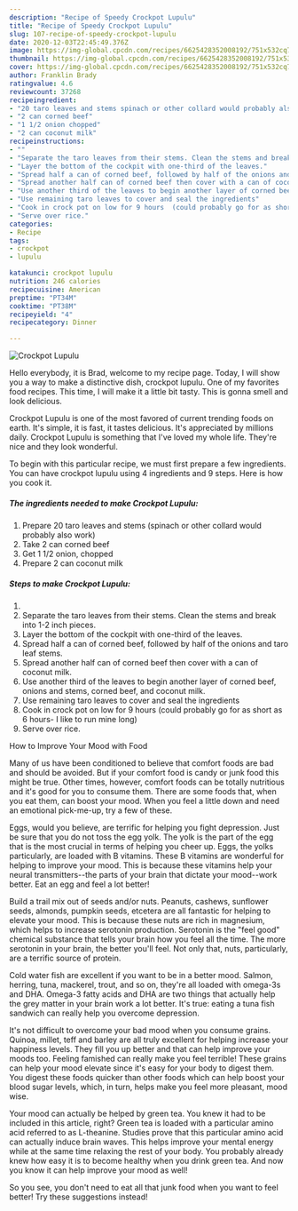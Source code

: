 ```yaml
---
description: "Recipe of Speedy Crockpot Lupulu"
title: "Recipe of Speedy Crockpot Lupulu"
slug: 107-recipe-of-speedy-crockpot-lupulu
date: 2020-12-03T22:45:49.376Z
image: https://img-global.cpcdn.com/recipes/6625428352008192/751x532cq70/crockpot-lupulu-recipe-main-photo.jpg
thumbnail: https://img-global.cpcdn.com/recipes/6625428352008192/751x532cq70/crockpot-lupulu-recipe-main-photo.jpg
cover: https://img-global.cpcdn.com/recipes/6625428352008192/751x532cq70/crockpot-lupulu-recipe-main-photo.jpg
author: Franklin Brady
ratingvalue: 4.6
reviewcount: 37268
recipeingredient:
- "20 taro leaves and stems spinach or other collard would probably also work"
- "2 can corned beef"
- "1 1/2 onion chopped"
- "2 can coconut milk"
recipeinstructions:
- ""
- "Separate the taro leaves from their stems. Clean the stems and break into 1-2 inch pieces."
- "Layer the bottom of the cockpit with one-third of the leaves."
- "Spread half a can of corned beef, followed by half of the onions and taro leaf stems."
- "Spread another half can of corned beef then cover with a can of coconut milk."
- "Use another third of the leaves to begin another layer of corned beef, onions and stems, corned beef, and coconut milk."
- "Use remaining taro leaves to cover and seal the ingredients"
- "Cook in crock pot on low for 9 hours  (could probably go for as short as 6 hours- I like to run mine long)"
- "Serve over rice."
categories:
- Recipe
tags:
- crockpot
- lupulu

katakunci: crockpot lupulu 
nutrition: 246 calories
recipecuisine: American
preptime: "PT34M"
cooktime: "PT38M"
recipeyield: "4"
recipecategory: Dinner

---
```



![Crockpot Lupulu](https://img-global.cpcdn.com/recipes/6625428352008192/751x532cq70/crockpot-lupulu-recipe-main-photo.jpg)

Hello everybody, it is Brad, welcome to my recipe page. Today, I will show you a way to make a distinctive dish, crockpot lupulu. One of my favorites food recipes. This time, I will make it a little bit tasty. This is gonna smell and look delicious.

Crockpot Lupulu is one of the most favored of current trending foods on earth. It's simple, it is fast, it tastes delicious. It's appreciated by millions daily. Crockpot Lupulu is something that I've loved my whole life. They're nice and they look wonderful.




To begin with this particular recipe, we must first prepare a few ingredients. You can have crockpot lupulu using 4 ingredients and 9 steps. Here is how you cook it.

<!--inarticleads1-->

##### The ingredients needed to make Crockpot Lupulu:

1. Prepare 20 taro leaves and stems (spinach or other collard would probably also work)
1. Take 2 can corned beef
1. Get 1 1/2 onion, chopped
1. Prepare 2 can coconut milk




<!--inarticleads2-->

##### Steps to make Crockpot Lupulu:

1. 
1. Separate the taro leaves from their stems. Clean the stems and break into 1-2 inch pieces.
1. Layer the bottom of the cockpit with one-third of the leaves.
1. Spread half a can of corned beef, followed by half of the onions and taro leaf stems.
1. Spread another half can of corned beef then cover with a can of coconut milk.
1. Use another third of the leaves to begin another layer of corned beef, onions and stems, corned beef, and coconut milk.
1. Use remaining taro leaves to cover and seal the ingredients
1. Cook in crock pot on low for 9 hours  (could probably go for as short as 6 hours- I like to run mine long)
1. Serve over rice.




How to Improve Your Mood with Food


Many of us have been conditioned to believe that comfort foods are bad and should be avoided. But if your comfort food is candy or junk food this might be true. Other times, however, comfort foods can be totally nutritious and it's good for you to consume them. There are some foods that, when you eat them, can boost your mood. When you feel a little down and need an emotional pick-me-up, try a few of these.

Eggs, would you believe, are terrific for helping you fight depression. Just be sure that you do not toss the egg yolk. The yolk is the part of the egg that is the most crucial in terms of helping you cheer up. Eggs, the yolks particularly, are loaded with B vitamins. These B vitamins are wonderful for helping to improve your mood. This is because these vitamins help your neural transmitters--the parts of your brain that dictate your mood--work better. Eat an egg and feel a lot better!

Build a trail mix out of seeds and/or nuts. Peanuts, cashews, sunflower seeds, almonds, pumpkin seeds, etcetera are all fantastic for helping to elevate your mood. This is because these nuts are rich in magnesium, which helps to increase serotonin production. Serotonin is the "feel good" chemical substance that tells your brain how you feel all the time. The more serotonin in your brain, the better you'll feel. Not only that, nuts, particularly, are a terrific source of protein.

Cold water fish are excellent if you want to be in a better mood. Salmon, herring, tuna, mackerel, trout, and so on, they're all loaded with omega-3s and DHA. Omega-3 fatty acids and DHA are two things that actually help the grey matter in your brain work a lot better. It's true: eating a tuna fish sandwich can really help you overcome depression. 

It's not difficult to overcome your bad mood when you consume grains. Quinoa, millet, teff and barley are all truly excellent for helping increase your happiness levels. They fill you up better and that can help improve your moods too. Feeling famished can really make you feel terrible! These grains can help your mood elevate since it's easy for your body to digest them. You digest these foods quicker than other foods which can help boost your blood sugar levels, which, in turn, helps make you feel more pleasant, mood wise.

Your mood can actually be helped by green tea. You knew it had to be included in this article, right? Green tea is loaded with a particular amino acid referred to as L-theanine. Studies prove that this particular amino acid can actually induce brain waves. This helps improve your mental energy while at the same time relaxing the rest of your body. You probably already knew how easy it is to become healthy when you drink green tea. And now you know it can help improve your mood as well!

So you see, you don't need to eat all that junk food when you want to feel better! Try  these suggestions  instead!

